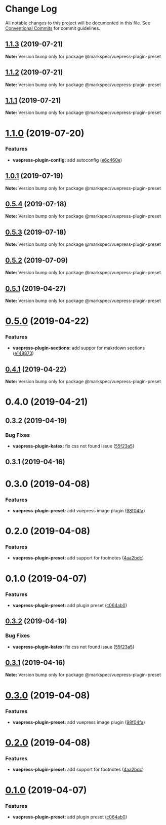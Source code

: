 # Change Log

All notable changes to this project will be documented in this file.
See [Conventional Commits](https://conventionalcommits.org) for commit guidelines.

## [1.1.3](https://github.com/stasson/markspec/compare/@markspec/vuepress-plugin-preset@1.1.2...@markspec/vuepress-plugin-preset@1.1.3) (2019-07-21)

**Note:** Version bump only for package @markspec/vuepress-plugin-preset





## [1.1.2](https://github.com/stasson/markspec/compare/@markspec/vuepress-plugin-preset@1.1.1...@markspec/vuepress-plugin-preset@1.1.2) (2019-07-21)

**Note:** Version bump only for package @markspec/vuepress-plugin-preset





## [1.1.1](https://github.com/stasson/markspec/compare/@markspec/vuepress-plugin-preset@1.1.0...@markspec/vuepress-plugin-preset@1.1.1) (2019-07-21)

**Note:** Version bump only for package @markspec/vuepress-plugin-preset





# [1.1.0](https://github.com/stasson/markspec/compare/@markspec/vuepress-plugin-preset@1.0.1...@markspec/vuepress-plugin-preset@1.1.0) (2019-07-20)


### Features

* **vuepress-plugin-config:** add autoconfig ([e6c460e](https://github.com/stasson/markspec/commit/e6c460e))





## [1.0.1](https://github.com/stasson/markspec/compare/@markspec/vuepress-plugin-preset@1.0.0...@markspec/vuepress-plugin-preset@1.0.1) (2019-07-19)

**Note:** Version bump only for package @markspec/vuepress-plugin-preset





## [0.5.4](https://github.com/stasson/markspec/compare/@markspec/vuepress-plugin-preset@0.5.3...@markspec/vuepress-plugin-preset@0.5.4) (2019-07-18)

**Note:** Version bump only for package @markspec/vuepress-plugin-preset





## [0.5.3](https://github.com/stasson/markspec/compare/@markspec/vuepress-plugin-preset@0.5.2...@markspec/vuepress-plugin-preset@0.5.3) (2019-07-18)

**Note:** Version bump only for package @markspec/vuepress-plugin-preset





## [0.5.2](https://github.com/stasson/markspec/compare/@markspec/vuepress-plugin-preset@0.5.1...@markspec/vuepress-plugin-preset@0.5.2) (2019-07-09)

**Note:** Version bump only for package @markspec/vuepress-plugin-preset





## [0.5.1](https://github.com/stasson/markspec/compare/@markspec/vuepress-plugin-preset@0.5.0...@markspec/vuepress-plugin-preset@0.5.1) (2019-04-27)

**Note:** Version bump only for package @markspec/vuepress-plugin-preset





# [0.5.0](https://github.com/stasson/markspec/compare/@markspec/vuepress-plugin-preset@0.4.1...@markspec/vuepress-plugin-preset@0.5.0) (2019-04-22)


### Features

* **vuepress-plugin-sections:** add suppor for makrdown sections ([e148873](https://github.com/stasson/markspec/commit/e148873))





## [0.4.1](https://github.com/stasson/markspec/compare/@markspec/vuepress-plugin-preset@0.4.0...@markspec/vuepress-plugin-preset@0.4.1) (2019-04-22)

**Note:** Version bump only for package @markspec/vuepress-plugin-preset





# 0.4.0 (2019-04-21)



## 0.3.2 (2019-04-19)


### Bug Fixes

* **vuepress-plugin-katex:** fix css not found issue ([55f23a5](https://github.com/stasson/markspec/commit/55f23a5))



## 0.3.1 (2019-04-16)



# 0.3.0 (2019-04-08)


### Features

* **vuepress-plugin-preset:** add vuepress image plugin ([98f04fa](https://github.com/stasson/markspec/commit/98f04fa))



# 0.2.0 (2019-04-08)


### Features

* **vuepress-plugin-preset:** add support for footnotes ([4aa2bdc](https://github.com/stasson/markspec/commit/4aa2bdc))



# 0.1.0 (2019-04-07)


### Features

* **vuepress-plugin-preset:** add plugin preset ([c064ab0](https://github.com/stasson/markspec/commit/c064ab0))





## [0.3.2](https://github.com/stasson/markspec/compare/v0.3.1...v0.3.2) (2019-04-19)


### Bug Fixes

* **vuepress-plugin-katex:** fix css not found issue ([55f23a5](https://github.com/stasson/markspec/commit/55f23a5))





## [0.3.1](https://github.com/stasson/markspec/compare/v0.3.0...v0.3.1) (2019-04-16)

**Note:** Version bump only for package @markspec/vuepress-plugin-preset





# [0.3.0](https://github.com/stasson/markspec/compare/v0.2.0...v0.3.0) (2019-04-08)


### Features

* **vuepress-plugin-preset:** add vuepress image plugin ([98f04fa](https://github.com/stasson/markspec/commit/98f04fa))





# [0.2.0](https://github.com/stasson/markspec/compare/v0.1.0...v0.2.0) (2019-04-08)


### Features

* **vuepress-plugin-preset:** add support for footnotes ([4aa2bdc](https://github.com/stasson/markspec/commit/4aa2bdc))





# [0.1.0](https://github.com/stasson/markspec/compare/v0.0.1...v0.1.0) (2019-04-07)


### Features

* **vuepress-plugin-preset:** add plugin preset ([c064ab0](https://github.com/stasson/markspec/commit/c064ab0))
